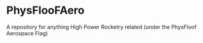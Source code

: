 # PhysFlooFAero
A repository for anything High Power Rocketry related (under the PhysFloof Aerospace Flag)
